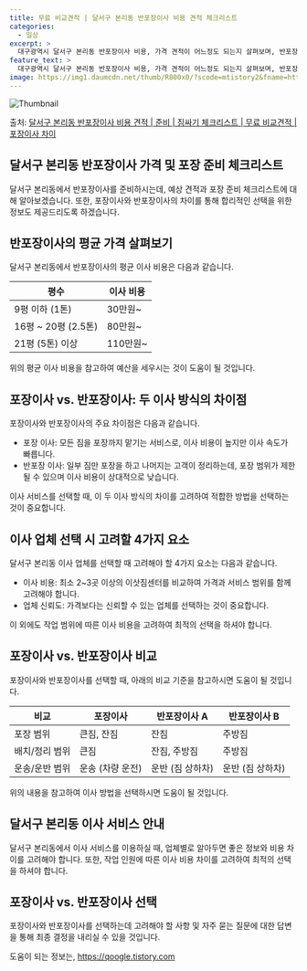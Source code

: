 ```yaml
---
title: 무료 비교견적 | 달서구 본리동 반포장이사 비용 견적 체크리스트
categories:
  - 일상
excerpt: >
  대구광역시 달서구 본리동 반포장이사 비용, 가격 견적이 어느정도 되는지 살펴보며, 반포장이사를 준비함에 있어 짐싸기 준비 체크리스트가 무엇인지 보겠습니다. 마지막으로 포장이사와 차이점을 통해 무료 비교견적으로 어떤 것이 더 합리적인 선택인지 공유 드립니다.달서구 본리동 포장이사 견적 샘플 보기 👈 클릭달서구 본리동 포장이사 가격 살펴보기 👈 클릭달서구 본리동 반포장이사 평균 이사 비용평수달서구 본리동 평균 이사 비용원룸 이사9평 이하 (1톤)30만원~투룸/쓰리룸 이사16평 ~ 20평 (2.5톤)80만원~쓰리룸 이사21평 (5톤) ~110만원~우리집 무료 이사견적 받기 👈 클릭포장 vs 반포장: 두 이사 방식의 차이점이사 방식에 따라 비용과 서비스 범위가 다를 수 있습니다.포장 이사: 1톤 50만원,..
feature_text: >
  대구광역시 달서구 본리동 반포장이사 비용, 가격 견적이 어느정도 되는지 살펴보며, 반포장이사를 준비함에 있어 짐싸기 준비 체크리스트가 무엇인지 보겠습니다. 마지막으로 포장이사와 차이점을 통해 무료 비교견적으로 어떤 것이 더 합리적인 선택인지 공유 드립니다.달서구 본리동 포장이사 견적 샘플 보기 👈 클릭달서구 본리동 포장이사 가격 살펴보기 👈 클릭달서구 본리동 반포장이사 평균 이사 비용평수달서구 본리동 평균 이사 비용원룸 이사9평 이하 (1톤)30만원~투룸/쓰리룸 이사16평 ~ 20평 (2.5톤)80만원~쓰리룸 이사21평 (5톤) ~110만원~우리집 무료 이사견적 받기 👈 클릭포장 vs 반포장: 두 이사 방식의 차이점이사 방식에 따라 비용과 서비스 범위가 다를 수 있습니다.포장 이사: 1톤 50만원,..
image: https://img1.daumcdn.net/thumb/R800x0/?scode=mtistory2&fname=https%3A%2F%2Fblog.kakaocdn.net%2Fdn%2FbLCB0N%2FbtsHd7vR1ip%2Fy9bmwNp3PcFk5zePqUE8UK%2Fimg.webp
---
```


![Thumbnail](https://img1.daumcdn.net/thumb/R800x0/?scode=mtistory2&fname=https%3A%2F%2Fblog.kakaocdn.net%2Fdn%2FbLCB0N%2FbtsHd7vR1ip%2Fy9bmwNp3PcFk5zePqUE8UK%2Fimg.webp)

<p>출처: <a href="https://qoogle.tistory.com/9585" rel="dofollow">달서구 본리동 반포장이사 비용 견적 | 준비 | 짐싸기 체크리스트 | 무료 비교견적 | 포장이사 차이</a> </p>

## 달서구 본리동 반포장이사 가격 및 포장 준비 체크리스트

달서구 본리동에서 반포장이사를 준비하시는데, 예상 견적과 포장 준비 체크리스트에 대해 알아보겠습니다. 또한, 포장이사와 반포장이사의 차이를
통해 합리적인 선택을 위한 정보도 제공드리도록 하겠습니다.

## 반포장이사의 평균 가격 살펴보기

달서구 본리동에서 반포장이사의 평균 이사 비용은 다음과 같습니다.

**평수** | **이사 비용**  
---|---  
9평 이하 (1톤) | 30만원~  
16평 ~ 20평 (2.5톤) | 80만원~  
21평 (5톤) 이상 | 110만원~  
  
위의 평균 이사 비용을 참고하여 예산을 세우시는 것이 도움이 될 것입니다.

## 포장이사 vs. 반포장이사: 두 이사 방식의 차이점

포장이사와 반포장이사의 주요 차이점은 다음과 같습니다.

  * 포장 이사: 모든 짐을 포장까지 맡기는 서비스로, 이사 비용이 높지만 이사 속도가 빠릅니다.
  * 반포장 이사: 일부 짐만 포장을 하고 나머지는 고객이 정리하는데, 포장 범위가 제한될 수 있으며 이사 비용이 상대적으로 낮습니다.

이사 서비스를 선택할 때, 이 두 이사 방식의 차이를 고려하여 적합한 방법을 선택하는 것이 중요합니다.

## 이사 업체 선택 시 고려할 4가지 요소

달서구 본리동 이사 업체를 선택할 때 고려해야 할 4가지 요소는 다음과 같습니다.

  * 이사 비용: 최소 2~3곳 이상의 이삿짐센터를 비교하여 가격과 서비스 범위를 함께 고려해야 합니다.
  * 업체 신뢰도: 가격보다는 신뢰할 수 있는 업체를 선택하는 것이 중요합니다.

이 외에도 작업 범위에 따른 이사 비용을 고려하여 최적의 선택을 하셔야 합니다.

## 포장이사 vs. 반포장이사 비교

포장이사와 반포장이사를 선택할 때, 아래의 비교 기준을 참고하시면 도움이 될 것입니다.

**비교** | **포장이사** | **반포장이사 A** | **반포장이사 B**  
---|---|---|---  
포장 범위 | 큰짐, 잔짐 | 잔짐 | 주방짐  
배치/정리 범위 | 큰짐 | 잔짐, 주방짐 | 주방짐  
운송/운반 범위 | 운송 (차량 운전) | 운반 (짐 상하차) | 운반 (짐 상하차)  
  
위의 내용을 참고하여 이사 방법을 선택하시면 도움이 될 것입니다.

## 달서구 본리동 이사 서비스 안내

달서구 본리동에서 이사 서비스를 이용하실 때, 업체별로 알아두면 좋은 정보와 비용 차이를 고려해야 합니다. 또한, 작업 인원에 따른 이사
비용 차이를 고려하여 최적의 선택을 하셔야 합니다.

## 포장이사 vs. 반포장이사 선택

포장이사와 반포장이사를 선택하는데 고려해야 할 사항 및 자주 묻는 질문에 대한 답변을 통해 최종 결정을 내리실 수 있을 것입니다.

 

도움이 되는 정보는, <a href="https://qoogle.tistory.com" rel="dofollow">https://qoogle.tistory.com</a>


